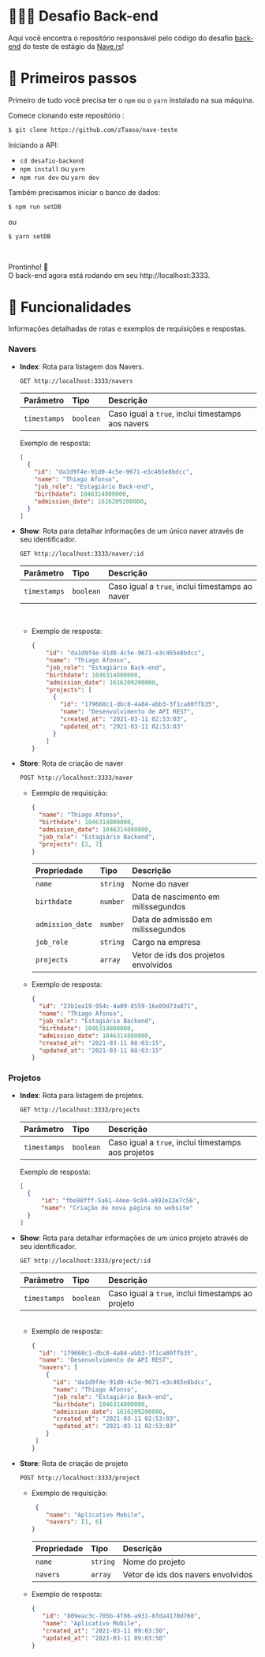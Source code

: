 

# 👨🏻‍💻 Desafio Back-end

Aqui você encontra o repositório responsável pelo código do desafio [back-end](https://github.com/naveteam/teste-estagio-2020#desafio-de-back-end) do teste de estágio da [Nave.rs](https://nave.rs)!

# 🚀 Primeiros passos

Primeiro de tudo você precisa ter o `npm` ou o `yarn` instalado na sua máquina.

Comece clonando este repositório :

```bash
$ git clone https://github.com/zTaaso/nave-teste
```

Iniciando a API:

- `cd desafio-backend`
- `npm install` ou `yarn`
- `npm run dev` ou `yarn dev`

Também precisamos iniciar o banco de dados:

```bash
$ npm run setDB
```

ou

```bash
$ yarn setDB
```

<br/>

Prontinho! 🎉 <br/>
O back-end agora está rodando em seu http://localhost:3333.

# 📡 Funcionalidades

Informações detalhadas de rotas e exemplos de requisições e respostas.

### Navers

- **Index**: Rota para listagem dos Navers.

  ```bash
  GET http://localhost:3333/navers
  ```

  | Parâmetro    | Tipo      | Descrição                                         |
  | :----------- | :-------- | :------------------------------------------------ |
  | `timestamps` | `boolean` | Caso igual a `true`, inclui timestamps aos navers |

  Exemplo de resposta:

  ```json
  [
    {
      "id": "da1d9f4e-91d0-4c5e-9671-e3c465e8bdcc",
      "name": "Thiago Afonso",
      "job_role": "Estagiário Back-end",
      "birthdate": 1046314800000,
      "admission_date": 1616209200000,
    }
  ]
  ```

- **Show**: Rota para detalhar informações de um único naver através de seu identificador.

  ```bash
  GET http://localhost:3333/naver/:id
  ```

  | Parâmetro    | Tipo      | Descrição                                       |
  | :----------- | :-------- | :---------------------------------------------- |
  | `timestamps` | `boolean` | Caso igual a `true`, inclui timestamps ao naver |

	<br/>
       
   - Exemplo de resposta:
   
		```json
	    {
			"id": "da1d9f4e-91d0-4c5e-9671-e3c465e8bdcc",
			"name": "Thiago Afonso",
			"job_role": "Estagiário Back-end",
			"birthdate": 1046314800000,
			"admission_date": 1616209200000,
			"projects": [
			  {
			    "id": "179668c1-dbc8-4a84-abb3-3f1ca80ffb35",
			    "name": "Desenvolvimento de API REST",
			    "created_at": "2021-03-11 02:53:03",
			    "updated_at": "2021-03-11 02:53:03"
			  }
			]
	    }
		```

- **Store**: Rota de criação de naver

  ```bash
  POST http://localhost:3333/naver
  ```

  - Exemplo de requisição:

    ```json
    {
      "name": "Thiago Afonso",
      "birthdate": 1046314800000,
      "admission_date": 1046314800000,
      "job_role": "Estagiário Backend",
      "projects": [2, 7]
    }
    ```

    | Propriedade      | Tipo     | Descrição                            |
    | :--------------- | :------- | :----------------------------------- |
    | `name`           | `string` | Nome do naver                        |
    | `birthdate`      | `number` | Data de nascimento em milissegundos  |
    | `admission_date` | `number` | Data de admissão em milissegundos    |
    | `job_role`       | `string` | Cargo na empresa                     |
    | `projects`       | `array`  | Vetor de ids dos projetos envolvidos |

  - Exemplo de resposta:
    ```json
    {
      "id": "23b1ea19-954c-4a09-8559-16e89d73a871",
      "name": "Thiago Afonso",
      "job_role": "Estagiário Backend",
      "birthdate": 1046314800000,
      "admission_date": 1046314800000,
      "created_at": "2021-03-11 08:03:15",
      "updated_at": "2021-03-11 08:03:15"
    }
    ```

### Projetos

- **Index**: Rota para listagem de projetos.

  ```bash
  GET http://localhost:3333/projects
  ```

  | Parâmetro    | Tipo      | Descrição                                         |
  | :----------- | :-------- | :------------------------------------------------ |
  | `timestamps` | `boolean` | Caso igual a `true`, inclui timestamps aos projetos|

  Exemplo de resposta:

  ```json
  [
	{
	    "id": "fbe98fff-5a61-44ee-9c04-a992e22e7c56",
	    "name": "Criação de nova página no website"
	}
  ]
  ```

- **Show**: Rota para detalhar informações de um único projeto através de seu identificador.

  ```bash
  GET http://localhost:3333/project/:id
  ```

  | Parâmetro    | Tipo      | Descrição                                       |
  | :----------- | :-------- | :---------------------------------------------- |
  | `timestamps` | `boolean` | Caso igual a `true`, inclui timestamps ao projeto|

	 <br/>
       
   - Exemplo de resposta:
	  	```json
	    {
		  "id": "179668c1-dbc8-4a84-abb3-3f1ca80ffb35",
		  "name": "Desenvolvimento de API REST",
		  "navers": [
		    {
		      "id": "da1d9f4e-91d0-4c5e-9671-e3c465e8bdcc",
		      "name": "Thiago Afonso",
		      "job_role": "Estagiário Back-end",
		      "birthdate": 1046314800000,
		      "admission_date": 1616209200000,
		      "created_at": "2021-03-11 02:53:03",
		      "updated_at": "2021-03-11 02:53:03"
		    }
		 ]
	   }
	 
	  	```

- **Store**: Rota de criação de projeto

  ```bash
  POST http://localhost:3333/project
  ```

  - Exemplo de requisição:

    ```json
	 {
		"name": "Aplicativo Mobile",
		"navers": [1, 6]
	}

    ```

    | Propriedade      | Tipo     | Descrição                            |
    | :--------------- | :------- | :----------------------------------- |
    | `name`           | `string` | Nome do  projeto                 |
    | `navers`       | `array`  | Vetor de ids dos navers envolvidos |

  - Exemplo de resposta:
	   ```json
	   {
		  "id": "809eac3c-705b-4f86-a931-8fda4170d760",
		  "name": "Aplicativo Mobile",
		  "created_at": "2021-03-11 09:03:50",
		  "updated_at": "2021-03-11 09:03:50"
	}
	   ```
